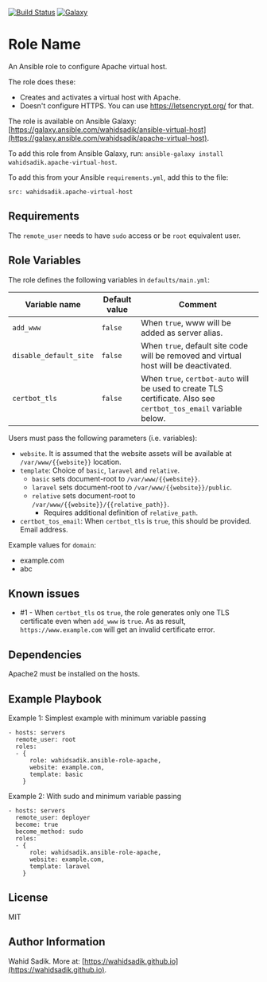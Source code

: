 [![Build Status](https://travis-ci.org/wahidsadik/apache-virtual-host.svg?branch=master)](https://travis-ci.org/wahidsadik/apache-virtual-host)
[![Galaxy](https://img.shields.io/badge/galaxy-apache--virtual--host-green.svg)](https://galaxy.ansible.com/wahidsadik/apache-virtual-host)

Role Name
=========

An Ansible role to configure Apache virtual host.

The role does these:

- Creates and activates a virtual host with Apache.
- Doesn't configure HTTPS. You can use https://letsencrypt.org/ for that.

The role is available on Ansible Galaxy: [https://galaxy.ansible.com/wahidsadik/ansible-virtual-host](https://galaxy.ansible.com/wahidsadik/apache-virtual-host).

To add this role from Ansible Galaxy, run: `ansible-galaxy install wahidsadik.apache-virtual-host`.

To add this from your Ansible `requirements.yml`, add this to the file:

    src: wahidsadik.apache-virtual-host


Requirements
------------

The `remote_user` needs to have `sudo` access or be `root` equivalent user.

Role Variables
--------------

The role defines the following variables in `defaults/main.yml`:

Variable name|Default value|Comment
-------------|-------------|-------
`add_www` | `false` | When `true`, www will be added as server alias.
`disable_default_site` | `false` | When `true`, default site code will be removed and virtual host will be deactivated.
`certbot_tls` | `false` | When `true`, `certbot-auto` will be used to create TLS certificate. Also see `certbot_tos_email` variable below.

Users must pass the following parameters (i.e. variables):

- `website`. It is assumed that the website assets will be available at `/var/www/{{website}}` location.
- `template`: Choice of `basic`, `laravel` and `relative`.
  - `basic` sets document-root to `/var/www/{{website}}`.
  - `laravel` sets document-root to `/var/www/{{website}}/public`.
  - `relative` sets document-root to `/var/www/{{website}}/{{relative_path}}`.
    - Requires additional definition of `relative_path`.
- `certbot_tos_email`: When `certbot_tls` is `true`, this should be provided. Email address.

Example values for `domain`:

- example.com
- abc

Known issues
------------

- #1 - When `certbot_tls` os `true`, the role generates only one TLS certificate even when `add_www` is `true`. As as result, `https://www.example.com` will get an invalid certificate error.

Dependencies
------------

Apache2 must be installed on the hosts.

Example Playbook
----------------

Example 1: Simplest example with minimum variable passing

    - hosts: servers
      remote_user: root
      roles:
      - {
          role: wahidsadik.ansible-role-apache,
          website: example.com,
          template: basic
        }

Example 2: With sudo and minimum variable passing

    - hosts: servers
      remote_user: deployer
      become: true
      become_method: sudo
      roles:
      - {
          role: wahidsadik.ansible-role-apache,
          website: example.com,
          template: laravel
        }

License
-------

MIT

Author Information
------------------

Wahid Sadik. More at: [https://wahidsadik.github.io](https://wahidsadik.github.io).
